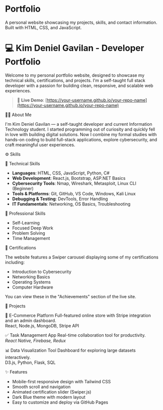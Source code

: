 # Portfolio
A personal website showcasing my projects, skills, and contact information. Built with HTML, CSS, and JavaScript.

# 💻 Kim Deniel Gavilan - Developer Portfolio

Welcome to my personal portfolio website, designed to showcase my technical skills, certifications, and projects. I'm a self-taught full stack developer with a passion for building clean, responsive, and scalable web experiences.

> 🔗 **Live Demo**: [https://your-username.github.io/your-repo-name](https://your-username.github.io/your-repo-name)

🧑‍💻 About Me

I'm Kim Deniel Gavilan — a self-taught developer and current Information Technology student. I started programming out of curiosity and quickly fell in love with building digital solutions. Now I combine my formal studies with hands-on coding to build full-stack applications, explore cybersecurity, and craft meaningful user experiences.

⚙️ Skills

🧠 Technical Skills
- **Languages**: HTML, CSS, JavaScript, Python, C#
- **Web Development**: React.js, Bootstrap, ASP.NET Basics
- **Cybersecurity Tools**: Nmap, Wireshark, Metasploit, Linux CLI (Beginner)
- **Tools & Platforms**: Git, GitHub, VS Code, Windows, Kali Linux
- **Debugging & Testing**: DevTools, Error Handling
- **IT Fundamentals**: Networking, OS Basics, Troubleshooting

💼 Professional Skills
- Self-Learning
- Focused Deep Work
- Problem Solving
- Time Management



📜 Certifications

The website features a Swiper carousel displaying some of my certifications including:
- Introduction to Cybersecurity
- Networking Basics
- Operating Systems
- Computer Hardware

You can view these in the "Achievements" section of the live site.



🧩 Projects

🛒 E-Commerce Platform
Full-featured online store with Stripe integration and an admin dashboard.  
React, Node.js, MongoDB, Stripe API

✅ Task Management App
Real-time collaboration tool for productivity.  
*React Native, Firebase, Redux*

📊 Data Visualization Tool
Dashboard for exploring large datasets interactively.  
D3.js, Python, Flask, SQL



✨ Features

- Mobile-first responsive design with Tailwind CSS
- Smooth scroll and navigation
- Animated certification slider (Swiper.js)
- Dark Blue theme with modern layout
- Easy to customize and deploy via GitHub Pages




